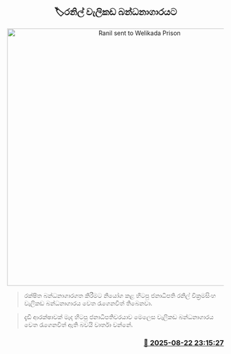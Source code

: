 <p align='center'><b><h2 align='center' title='Ranil sent to Welikada Prison'>🏷රනිල් වැලිකඩ බන්ධනාගාරයට</h2></b></p>
<p align='center'><img src='https://helakuru.sgp1.cdn.digitaloceanspaces.com/esana/images/lib/ranil-walikada-new.jpg' width='600' alt='Ranil sent to Welikada Prison'></p>

> රක්ෂිත බන්ධනාගාරගත කිරීමට නියෝග කළ හිටපු ජනාධිපති රනිල් වික්‍රමසිංහ වැලිකඩ බන්ධනාගාරය වෙත රැගෙනවිත් තිබෙනවා.

> දැඩි ආරක්ෂාවක් මැද හිටපු ජනාධිපතිවරයාව මෙලෙස වැලිකඩ බන්ධනාගාරය වෙත රැගෙනවිත් ඇති බවයි වාර්තා වන්නේ.



<h3 align='right'><a href='https://www.helakuru.lk/esana/p/112971/'>📅 2025-08-22 23:15:27</a></h3>
